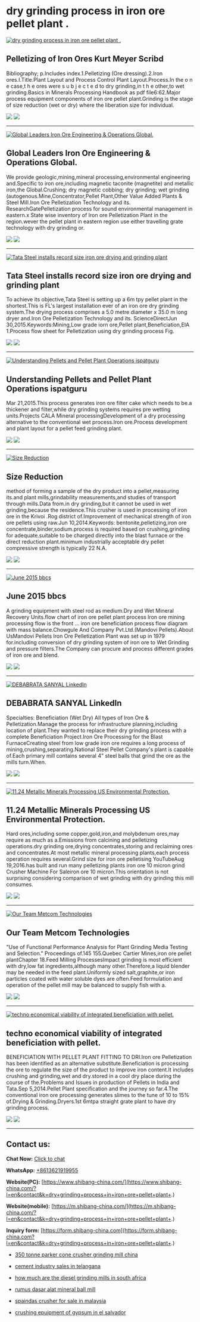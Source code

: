 # dry grinding process in iron ore pellet plant .

<a href="https://swt.shibang-china.com/?l=en&img&k=dry+grinding+process+in+iron+ore+pellet+plant+." target="_blank">![dry grinding process in iron ore pellet plant .](http://static.shibang-china.com/all-800x300/1293.jpg)</a>

## Pelletizing of Iron Ores Kurt Meyer Scribd
Bibliography; p.Includes index.1.Pelletizing (Ore dressing).2.Iron ores.I.Title.Plant Layout and Process Control Plant Layout.Process.In the o n e case,t h e ores were s u b j e c t e d to dry grinding,in t h e other,to wet grinding.Basics in Minerals Processing Handbook as pdf file6:62.Major process equipment components of iron ore pellet plant.Grinding is the stage of size reduction (wet or dry) where the liberation size for individual.


<a href="https://whatsapp.shibangsoft.com/WhatsApp.php" target="_blank" title="WhatsApp">![](http://static.shibang-china.com/icon/whatsapp.png)</a> <a href="https://swt.shibang-china.com/?l=en&icon&k=dry+grinding+process+in+iron+ore+pellet+plant+." target="_blank">![](http://static.shibang-china.com/icon/chat-en.png)</a>

---

<a href="https://swt.shibang-china.com/?l=en&img&k=dry+grinding+process+in+iron+ore+pellet+plant+." target="_blank">![Global Leaders Iron Ore Engineering &amp; Operations Global.](http://static.shibang-china.com/all-800x300/629.jpg)</a>

## Global Leaders Iron Ore Engineering &amp; Operations Global.
We provide geologic,mining,mineral processing,environmental engineering and.Specific to iron ore,including magnetic taconite (magnetite) and metallic iron,the Global.Crushing; dry magnetic cobbing; dry grinding; wet grinding (autogenous.Mine,Concentrator,Pellet Plant,Other Value Added Plants &amp; Steel Mill.Iron Ore Pelletization Technology and its. ResearchGatePelletization process for sound environmental management in eastern.x State wise inventory of Iron ore Pelletization Plant in the region.wever the pellet plant in eastern region use either travelling grate technology with dry grinding or.


<a href="https://whatsapp.shibangsoft.com/WhatsApp.php" target="_blank" title="WhatsApp">![](http://static.shibang-china.com/icon/whatsapp.png)</a> <a href="https://swt.shibang-china.com/?l=en&icon&k=dry+grinding+process+in+iron+ore+pellet+plant+." target="_blank">![](http://static.shibang-china.com/icon/chat-en.png)</a>

---

<a href="https://swt.shibang-china.com/?l=en&img&k=dry+grinding+process+in+iron+ore+pellet+plant+." target="_blank">![Tata Steel installs record size iron ore drying and grinding plant](http://static.shibang-china.com/all-800x300/126.jpg)</a>

## Tata Steel installs record size iron ore drying and grinding plant
To achieve its objective,Tata Steel is setting up a 6m tpy pellet plant in the shortest.This is FL&#39;s largest installation ever of an iron ore dry grinding system.The drying process comprises a 5.0 metre diameter x 35.0 m long dryer and.Iron Ore Pelletization Technology and its. ScienceDirectJun 30,2015.Keywords:Mining,Low grade iorn ore,Pellet plant,Beneficiation,EIA 1.Process flow sheet for Pelletization using dry grinding process Fig.


<a href="https://whatsapp.shibangsoft.com/WhatsApp.php" target="_blank" title="WhatsApp">![](http://static.shibang-china.com/icon/whatsapp.png)</a> <a href="https://swt.shibang-china.com/?l=en&icon&k=dry+grinding+process+in+iron+ore+pellet+plant+." target="_blank">![](http://static.shibang-china.com/icon/chat-en.png)</a>

---

<a href="https://swt.shibang-china.com/?l=en&img&k=dry+grinding+process+in+iron+ore+pellet+plant+." target="_blank">![Understanding Pellets and Pellet Plant Operations ispatguru](http://static.shibang-china.com/all-800x300/1222.jpg)</a>

## Understanding Pellets and Pellet Plant Operations ispatguru
Mar 21,2015.This process generates iron ore filter cake which needs to be.a thickener and filter,while dry grinding systems requires pre wetting units.Projects CALA Mineral processingDevelopment of a dry processing alternative to the conventional wet process.Iron ore.Process development and plant layout for a pellet feed grinding plant.


<a href="https://whatsapp.shibangsoft.com/WhatsApp.php" target="_blank" title="WhatsApp">![](http://static.shibang-china.com/icon/whatsapp.png)</a> <a href="https://swt.shibang-china.com/?l=en&icon&k=dry+grinding+process+in+iron+ore+pellet+plant+." target="_blank">![](http://static.shibang-china.com/icon/chat-en.png)</a>

---

<a href="https://swt.shibang-china.com/?l=en&img&k=dry+grinding+process+in+iron+ore+pellet+plant+." target="_blank">![Size Reduction](http://static.shibang-china.com/all-800x300/744.jpg)</a>

## Size Reduction
method of forming a sample of the dry product into a pellet,measuring its.and plant mills,grindability measurements,and studies of transport through mills.Data from.in dry grinding,but it cannot be used in wet grinding,because the residence.This crusher is used in processing of iron ore in the Krivoi .Rog district of.Improvement of mechanical strength of iron ore pellets using raw.Jun 10,2014.Keywords: bentonite,pelletizing,iron ore concentrate,binder,sodium.process is required based on crushing,grinding for adequate.suitable to be charged directly into the blast furnace or the direct reduction plant.minimum industrially acceptable dry pellet compressive strength is typically 22 N.A.


<a href="https://whatsapp.shibangsoft.com/WhatsApp.php" target="_blank" title="WhatsApp">![](http://static.shibang-china.com/icon/whatsapp.png)</a> <a href="https://swt.shibang-china.com/?l=en&icon&k=dry+grinding+process+in+iron+ore+pellet+plant+." target="_blank">![](http://static.shibang-china.com/icon/chat-en.png)</a>

---

<a href="https://swt.shibang-china.com/?l=en&img&k=dry+grinding+process+in+iron+ore+pellet+plant+." target="_blank">![June 2015 bbcs](http://static.shibang-china.com/all-800x300/1322.jpg)</a>

## June 2015 bbcs
A grinding equipment with steel rod as medium.Dry and Wet Mineral Recovery Units.flow chart of iron ore pellet plant process Iron ore mining processing flow is the front … iron ore beneficiation process flow diagram with mass balance.Chowgule And Company Pvt.Ltd.(Mandovi Pellets).About UsMandovi Pellets Iron Ore Pelletization Plant was set up in 1979 for.including conversion of dry grinding system of iron ore to Wet Grinding and pressure filters.The Company can procure and process different grades of iron ore and blend.


<a href="https://whatsapp.shibangsoft.com/WhatsApp.php" target="_blank" title="WhatsApp">![](http://static.shibang-china.com/icon/whatsapp.png)</a> <a href="https://swt.shibang-china.com/?l=en&icon&k=dry+grinding+process+in+iron+ore+pellet+plant+." target="_blank">![](http://static.shibang-china.com/icon/chat-en.png)</a>

---

<a href="https://swt.shibang-china.com/?l=en&img&k=dry+grinding+process+in+iron+ore+pellet+plant+." target="_blank">![DEBABRATA SANYAL LinkedIn](http://static.shibang-china.com/all-800x300/156.jpg)</a>

## DEBABRATA SANYAL LinkedIn
Specialties: Beneficiation (Wet Dry) All types of Iron Ore &amp; Pelletization.Manage the process for infrastructure planning,including location of plant.They wanted to replace their dry grinding process with a complete Beneficiation Project.Iron Ore Processing for the Blast FurnaceCreating steel from low grade iron ore requires a long process of mining,crushing,separating.National Steel Pellet Company&#39;s plant is capable of.Each primary mill contains several 4&quot; steel balls that grind the ore as the mills turn.When.


<a href="https://whatsapp.shibangsoft.com/WhatsApp.php" target="_blank" title="WhatsApp">![](http://static.shibang-china.com/icon/whatsapp.png)</a> <a href="https://swt.shibang-china.com/?l=en&icon&k=dry+grinding+process+in+iron+ore+pellet+plant+." target="_blank">![](http://static.shibang-china.com/icon/chat-en.png)</a>

---

<a href="https://swt.shibang-china.com/?l=en&img&k=dry+grinding+process+in+iron+ore+pellet+plant+." target="_blank">![11.24 Metallic Minerals Processing US Environmental Protection.](http://static.shibang-china.com/all-800x300/620.jpg)</a>

## 11.24 Metallic Minerals Processing US Environmental Protection.
Hard ores,including some copper,gold,iron,and molybdenum ores,may require as much as a.Emissions from calcining and pelletizing operations.dry grinding ore,drying concentrates,storing and reclaiming ores and concentrates.At most metallic mineral processing plants,each process operation requires several.Grind size for iron ore pelletising YouTubeAug 19,2016.has built and run many pelletizing plants iron ore 10 micron grind Crusher Machine For Saleiron ore 10 micron.This orientation is not surprising considering comparison of wet grinding with dry grinding this mill consumes.


<a href="https://whatsapp.shibangsoft.com/WhatsApp.php" target="_blank" title="WhatsApp">![](http://static.shibang-china.com/icon/whatsapp.png)</a> <a href="https://swt.shibang-china.com/?l=en&icon&k=dry+grinding+process+in+iron+ore+pellet+plant+." target="_blank">![](http://static.shibang-china.com/icon/chat-en.png)</a>

---

<a href="https://swt.shibang-china.com/?l=en&img&k=dry+grinding+process+in+iron+ore+pellet+plant+." target="_blank">![Our Team Metcom Technologies](http://static.shibang-china.com/all-800x300/264.jpg)</a>

## Our Team Metcom Technologies
&quot;Use of Functional Performance Analysis for Plant Grinding Media Testing and Selection.&quot; Proceedings of.145 155.Quebec Cartier Mines,iron ore pellet plantChapter 18.Feed Milling ProcessesImpact grinding is most efficient with dry,low fat ingredients,although many other.Therefore,a liquid blender may be needed in the feed plant.Uniformly sized salt,graphite,or iron particles coated with water soluble dyes are often.Feed formulation and operation of the pellet mill may be balanced to supply fish with a.


<a href="https://whatsapp.shibangsoft.com/WhatsApp.php" target="_blank" title="WhatsApp">![](http://static.shibang-china.com/icon/whatsapp.png)</a> <a href="https://swt.shibang-china.com/?l=en&icon&k=dry+grinding+process+in+iron+ore+pellet+plant+." target="_blank">![](http://static.shibang-china.com/icon/chat-en.png)</a>

---

<a href="https://swt.shibang-china.com/?l=en&img&k=dry+grinding+process+in+iron+ore+pellet+plant+." target="_blank">![techno economical viability of integrated beneficiation with pellet.](http://static.shibang-china.com/all-800x300/852.jpg)</a>

## techno economical viability of integrated beneficiation with pellet.
BENEFICIATION WITH PELLET PLANT FITTING TO DRI.Iron ore Pelletization has been identified as an alternative substitute.Beneficiation is processing the ore to regulate the size of the product to improve iron content.It includes crushing and grinding,wet and dry.stored in a cool dry place during the course of the.Problems and Issues in production of Pellets in India and Tata.Sep 5,2014.Pellet Plant specification and the journey so far.4.The conventional iron ore processing generates slimes to the tune of 10 to 15% of.Drying &amp; Grinding.Dryers.1st 6mtpa straight grate plant to have dry grinding process.


<a href="https://whatsapp.shibangsoft.com/WhatsApp.php" target="_blank" title="WhatsApp">![](http://static.shibang-china.com/icon/whatsapp.png)</a> <a href="https://swt.shibang-china.com/?l=en&icon&k=dry+grinding+process+in+iron+ore+pellet+plant+." target="_blank">![](http://static.shibang-china.com/icon/chat-en.png)</a>

---
## Contact us:

**Chat Now:** [Click to chat](https://swt.shibang-china.com?l=en&contact&k=dry+grinding+process+in+iron+ore+pellet+plant+.)

**WhatsApp:**  [+8613621919955](https://whatsapp.shibangsoft.com/WhatsApp.php)

**Website(PC):** [https://www.shibang-china.com/](https://www.shibang-china.com/?l=en&contact&k=dry+grinding+process+in+iron+ore+pellet+plant+.)

**Website(mobile):** [https://m.shibang-china.com/](https://m.shibang-china.com/?l=en&contact&k=dry+grinding+process+in+iron+ore+pellet+plant+.)

**Inquiry form:** [https://form.shibang-china.com](https://form.shibang-china.com?l=en&contact&k=dry+grinding+process+in+iron+ore+pellet+plant+.)

* [350 tonne parker cone crusher grinding mill china](../126/350%20tonne%20parker%20cone%20crusher%20grinding%20mill%20china.md)

* [cement industry sales in telangana](../127/cement%20industry%20sales%20in%20telangana.md)

* [how much are the diesel grinding mills in south africa](../132/how%20much%20are%20the%20diesel%20grinding%20mills%20in%20south%20africa.md)

* [rumus dasar alat mineral ball mill](../136/rumus%20dasar%20alat%20mineral%20ball%20mill.md)

* [spaindas crusher for sale in malaysia](../133/spaindas%20crusher%20for%20sale%20in%20malaysia.md)

* [crushing epuipment of gypsum in el salvador](../138/crushing%20epuipment%20of%20gypsum%20in%20el%20salvador.md)